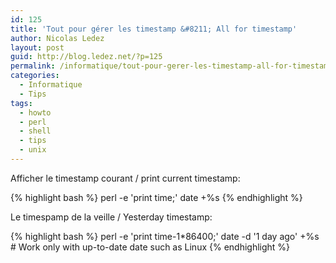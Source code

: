 ```yaml
---
id: 125
title: 'Tout pour gérer les timestamp &#8211; All for timestamp'
author: Nicolas Ledez
layout: post
guid: http://blog.ledez.net/?p=125
permalink: /informatique/tout-pour-gerer-les-timestamp-all-for-timestamp/
categories:
  - Informatique
  - Tips
tags:
  - howto
  - perl
  - shell
  - tips
  - unix
---
```

Afficher le timestamp courant / print current timestamp:

{% highlight bash %}
perl -e 'print time;'
date +%s
{% endhighlight %}

Le timespamp de la veille / Yesterday timestamp:

{% highlight bash %}
perl -e 'print time-1*86400;'
date -d '1 day ago' +%s # Work only with up-to-date date such as Linux
{% endhighlight %}
